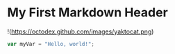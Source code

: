# My First Markdown Header
!(https://octodex.github.com/images/yaktocat.png)
```javascript
var myVar = "Hello, world!";

